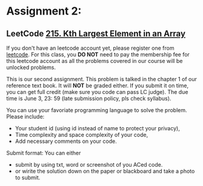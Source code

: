 # Assignment 2:
## LeetCode [215. Kth Largest Element in an Array](https://leetcode.com/problems/kth-largest-element-in-an-array/)

If you don't have an leetcode account yet, please register one from [leetcode](leetcode.com).
For this class, you **DO NOT** need to pay the membership fee for this leetcode account as all 
the problems covered in our course will be unlocked problems.

This is our second assignment. This problem is talked in the chapter 1 of our reference text book.
It will **NOT** be graded either. If you submit it on time, you can  get full credit (make sure you code can pass LC judge). 
The due time is June 3, 23: 59 (late submission policy, pls check syllabus).


You can use your favoriate programming language to solve the problem.
Please include:
- Your student id (using id instead of name to protect your privacy), 
- Time complexity and space complexity of your code,
- Add necessary comments on your code.


Submit format:
You can either 
- submit by using txt, word or screenshot of you ACed code.
- or wirite the solution down on the paper or blackboard and take a photo to submit.
